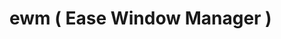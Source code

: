 
# ewm ( Ease Window Manager )

<a href="https://github.com/Iyamnabeen/ewm/blob/main/Ouu/ok.png" width="43%" align="center"></a>


